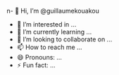 n- 👋 Hi, I’m @guillaumekouakou
- 👀 I’m interested in ...
- 🌱 I’m currently learning ...
- 💞️ I’m looking to collaborate on ...
- 📫 How to reach me ...
- 😄 Pronouns: ...
- ⚡ Fun fact: ...

<!---
guillaumekouakou/guillaumekouakou is a ✨ special ✨ repository because its `README.md` (this file) appears on your GitHub profile.
You can click the Preview link to take a look at your changes.
--->

